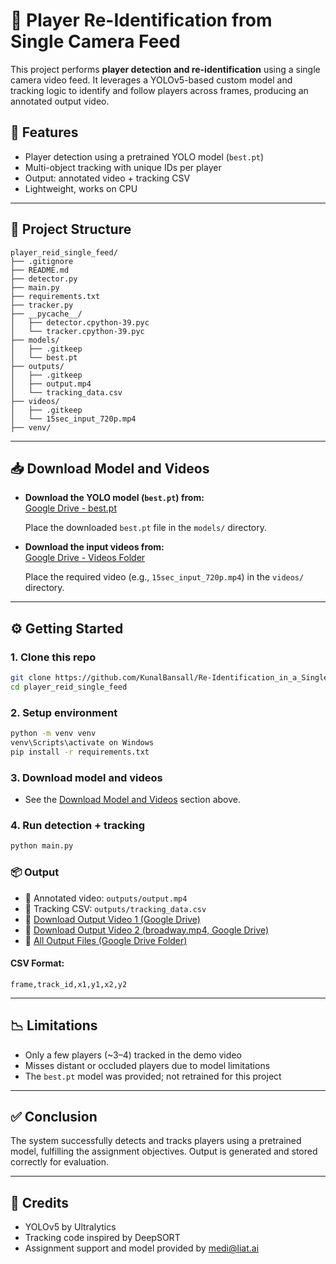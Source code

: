 # 🧠 Player Re-Identification from Single Camera Feed

This project performs **player detection and re-identification** using a single camera video feed. It leverages a YOLOv5-based custom model and tracking logic to identify and follow players across frames, producing an annotated output video.

## 🚀 Features

- Player detection using a pretrained YOLO model (`best.pt`)
- Multi-object tracking with unique IDs per player
- Output: annotated video + tracking CSV
- Lightweight, works on CPU

---

## 🧩 Project Structure

```
player_reid_single_feed/
├── .gitignore
├── README.md
├── detector.py
├── main.py
├── requirements.txt
├── tracker.py
├── __pycache__/
│   ├── detector.cpython-39.pyc
│   └── tracker.cpython-39.pyc
├── models/
│   ├── .gitkeep
│   └── best.pt
├── outputs/
│   ├── .gitkeep
│   ├── output.mp4
│   └── tracking_data.csv
├── videos/
│   ├── .gitkeep
│   └── 15sec_input_720p.mp4
├── venv/
```

---

## 📥 Download Model and Videos

- **Download the YOLO model (`best.pt`) from:**  
  [Google Drive - best.pt](https://drive.google.com/file/d/1-5fOSHOSB9UXyP_enOoZNAMScrePVcMD/view)
  
  Place the downloaded `best.pt` file in the `models/` directory.

- **Download the input videos from:**  
  [Google Drive - Videos Folder](https://drive.google.com/drive/folders/1Nx6H_n0UUI6L-6i8WknXd4Cv2c3VjZTP)
  
  Place the required video (e.g., `15sec_input_720p.mp4`) in the `videos/` directory.

---

## ⚙️ Getting Started

### 1. Clone this repo

```bash
git clone https://github.com/KunalBansall/Re-Identification_in_a_Single_Feed
cd player_reid_single_feed
```

### 2. Setup environment

```bash
python -m venv venv
venv\Scripts\activate on Windows
pip install -r requirements.txt
```

### 3. Download model and videos
- See the [Download Model and Videos](#download-model-and-videos) section above.

### 4. Run detection + tracking

```bash
python main.py
```

### 📦 Output
- 🎥 Annotated video: `outputs/output.mp4`
- 📄 Tracking CSV: `outputs/tracking_data.csv`
- 🔗 [Download Output Video 1 (Google Drive)](https://drive.google.com/file/d/1rkQKvJI6m0Rvu2uvBweqWN2X8JXVdAAO/view?usp=drive_link)
- 🔗 [Download Output Video 2 (broadway.mp4, Google Drive)](https://drive.google.com/file/d/11rNgXWLi3YRQU7Hdgo6J6EK4IXX0rMCC/view?usp=sharing)
- 📁 [All Output Files (Google Drive Folder)](https://drive.google.com/drive/folders/1Y6Lp6IW_UaisUY5CoYGuxuhgRniZXgfp?usp=sharing)

#### CSV Format:
```
frame,track_id,x1,y1,x2,y2
```

---

## 📉 Limitations
- Only a few players (~3–4) tracked in the demo video
- Misses distant or occluded players due to model limitations
- The `best.pt` model was provided; not retrained for this project

---

## ✅ Conclusion
The system successfully detects and tracks players using a pretrained model, fulfilling the assignment objectives. Output is generated and stored correctly for evaluation.

---

## 🙌 Credits
- YOLOv5 by Ultralytics
- Tracking code inspired by DeepSORT
- Assignment support and model provided by medi@liat.ai